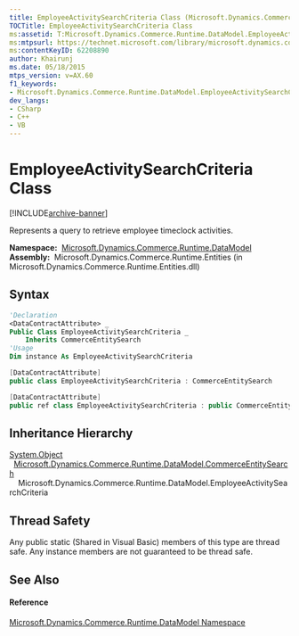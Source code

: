 ```yaml
---
title: EmployeeActivitySearchCriteria Class (Microsoft.Dynamics.Commerce.Runtime.DataModel)
TOCTitle: EmployeeActivitySearchCriteria Class
ms:assetid: T:Microsoft.Dynamics.Commerce.Runtime.DataModel.EmployeeActivitySearchCriteria
ms:mtpsurl: https://technet.microsoft.com/library/microsoft.dynamics.commerce.runtime.datamodel.employeeactivitysearchcriteria(v=AX.60)
ms:contentKeyID: 62208890
author: Khairunj
ms.date: 05/18/2015
mtps_version: v=AX.60
f1_keywords:
- Microsoft.Dynamics.Commerce.Runtime.DataModel.EmployeeActivitySearchCriteria
dev_langs:
- CSharp
- C++
- VB
---
```


# EmployeeActivitySearchCriteria Class


[!INCLUDE[archive-banner](includes/archive-banner.md)]

Represents a query to retrieve employee timeclock activities.

**Namespace:**  [Microsoft.Dynamics.Commerce.Runtime.DataModel](microsoft-dynamics-commerce-runtime-datamodel-namespace.md)  
**Assembly:**  Microsoft.Dynamics.Commerce.Runtime.Entities (in Microsoft.Dynamics.Commerce.Runtime.Entities.dll)

## Syntax

``` vb
'Declaration
<DataContractAttribute> _
Public Class EmployeeActivitySearchCriteria _
    Inherits CommerceEntitySearch
'Usage
Dim instance As EmployeeActivitySearchCriteria
```

``` csharp
[DataContractAttribute]
public class EmployeeActivitySearchCriteria : CommerceEntitySearch
```

``` c++
[DataContractAttribute]
public ref class EmployeeActivitySearchCriteria : public CommerceEntitySearch
```

## Inheritance Hierarchy

[System.Object](https://technet.microsoft.com/library/e5kfa45b\(v=ax.60\))  
  [Microsoft.Dynamics.Commerce.Runtime.DataModel.CommerceEntitySearch](commerceentitysearch-class-microsoft-dynamics-commerce-runtime-datamodel.md)  
    Microsoft.Dynamics.Commerce.Runtime.DataModel.EmployeeActivitySearchCriteria  

## Thread Safety

Any public static (Shared in Visual Basic) members of this type are thread safe. Any instance members are not guaranteed to be thread safe.

## See Also

#### Reference

[Microsoft.Dynamics.Commerce.Runtime.DataModel Namespace](microsoft-dynamics-commerce-runtime-datamodel-namespace.md)

